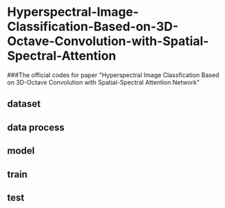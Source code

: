 # Hyperspectral-Image-Classification-Based-on-3D-Octave-Convolution-with-Spatial-Spectral-Attention
###The official codes for paper "Hyperspectral Image Classfication Based on 3D-Octave Convolution with Spatial-Spectral Attention Network"
## dataset
## data process
## model
## train
## test
